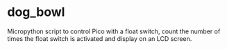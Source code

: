 # dog_bowl

Micropython script to control Pico with a float switch, count the number of times the float switch is activated and display on an LCD screen.
